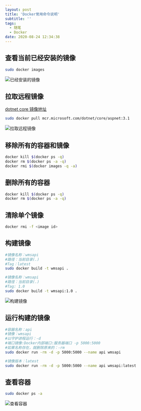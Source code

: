 ```yaml
---
layout: post
title: 'Docker常用命令说明'
subtitle: ''
tags:
  - 随笔
  - Docker
date: 2020-08-24 12:34:38
---
```


## 查看当前已经安装的镜像

```bash
sudo docker images
```

![已经安装的镜像](info1.png)

## 拉取远程镜像

[dotnet core 镜像地址](https://hub.docker.com/_/microsoft-dotnet-core)

```bash
sudo docker pull mcr.microsoft.com/dotnet/core/aspnet:3.1
```

![拉取远程镜像](pull1.png)

## 移除所有的容器和镜像

```bash
docker kill $(docker ps -q) 
docker rm $(docker ps -a -q) 
docker rmi $(docker images -q -a)
```

## 删除所有的容器

```bash
docker kill $(docker ps -q)
docker rm $(docker ps -a -q)
```

## 清除单个镜像

```bash
docker rmi -f <image id>
```

## 构建镜像

```bash
#镜像名称：wmsapi
#路径：当前目录(.)
#Tag：latest
sudo docker build -t wmsapi .

#镜像名称：wmsapi
#路径：当前目录(.)
#Tag: 1.0
sudo docker build -t wmsapi:1.0 .
```

![构建镜像](build1.png)

## 运行构建的镜像

```bash
#容器名称：api
#镜像：wmsapi
#以守护进程运行：-d
#端口镜像:Docker内部端口:服务器端口 -p 5000:5000
#如果名称存在，就删除原来的：-rm
sudo docker run -rm -d -p 5000:5000 --name api wmsapi

#镜像版本：latest
sudo docker run -rm -d -p 5000:5000 --name api wmsapi:latest
```

## 查看容器

```bash
sudo docker ps -a
```

![查看容器](ps1.png)
